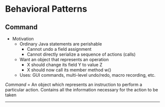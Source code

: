 # Behavioral Patterns

## Command
* Motivation  
    * Ordinary Java statements are perishable
        * Cannot undo a field assignment
        * Cannot directly serialize a sequence of actions (calls)
    * Want an object that represents an operation
        * X should change its field Y to value Z
        * X should now call its member method w()
    * Uses: GUI commands, multi-level undo/redo, macro recording, etc.  
    
*Command* = An object which represents an instruction to perform a particular action. Contains all the information necessary for the action to be taken


_____